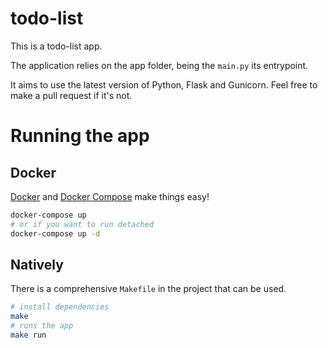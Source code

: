 # todo-list

This is a todo-list app.

The application relies on the app folder, being the `main.py` its entrypoint.

It aims to use the latest version of Python, Flask and Gunicorn. Feel free to make a pull request if it's not.

# Running the app

## Docker

[Docker](https://www.docker.com/) and [Docker Compose](https://www.docker.com/) make things easy!

```sh
docker-compose up
# or if you want to run detached
docker-compose up -d
```

## Natively

There is a comprehensive `Makefile` in the project that can be used.

```sh
# install dependencies
make
# runs the app
make run
```
